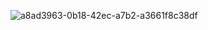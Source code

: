 ![a8ad3963-0b18-42ec-a7b2-a3661f8c38df](https://github.com/user-attachments/assets/a4e8c1ae-1818-4e3e-bd72-eed9df575545)
